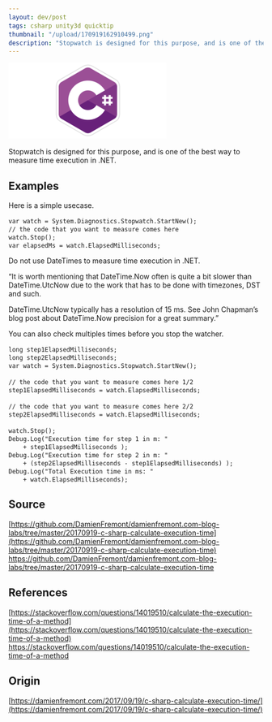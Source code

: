 ```yaml
---
layout: dev/post
tags: csharp unity3d quicktip
thumbnail: "/upload/170919162910499.png"
description: "Stopwatch is designed for this purpose, and is one of the best way to measure time execution in .NET..."
---
```

 
![post-image](/upload/170919162910499.png)
 
Stopwatch is designed for this purpose, and is one of the best way to measure time execution in .NET.
 

 
## Examples
 
Here is a simple usecase.
 
```
var watch = System.Diagnostics.Stopwatch.StartNew();
// the code that you want to measure comes here
watch.Stop();
var elapsedMs = watch.ElapsedMilliseconds;
```
 
Do not use DateTimes to measure time execution in .NET.
 
“It is worth mentioning that DateTime.Now often is quite a bit slower than DateTime.UtcNow due to the work that has to be done with timezones, DST and such.
 
DateTime.UtcNow typically has a resolution of 15 ms. See John Chapman’s blog post about DateTime.Now precision for a great summary.”
 
You can also check multiples times before you stop the watcher.
 
```
long step1ElapsedMilliseconds;
long step2ElapsedMilliseconds;
var watch = System.Diagnostics.Stopwatch.StartNew();
 
// the code that you want to measure comes here 1/2
step1ElapsedMilliseconds = watch.ElapsedMilliseconds;
 
// the code that you want to measure comes here 2/2
step2ElapsedMilliseconds = watch.ElapsedMilliseconds;
 
watch.Stop();
Debug.Log("Execution time for step 1 in m: "
    + step1ElapsedMilliseconds );
Debug.Log("Execution time for step 2 in m: "
    + (step2ElapsedMilliseconds - step1ElapsedMilliseconds) );
Debug.Log("Total Execution time in ms: "
    + watch.ElapsedMilliseconds);
```
 
## Source
 
[https://github.com/DamienFremont/damienfremont.com-blog-labs/tree/master/20170919-c-sharp-calculate-execution-time](https://github.com/DamienFremont/damienfremont.com-blog-labs/tree/master/20170919-c-sharp-calculate-execution-time)
https://github.com/DamienFremont/damienfremont.com-blog-labs/tree/master/20170919-c-sharp-calculate-execution-time
 
## References
 
[https://stackoverflow.com/questions/14019510/calculate-the-execution-time-of-a-method](https://stackoverflow.com/questions/14019510/calculate-the-execution-time-of-a-method)
https://stackoverflow.com/questions/14019510/calculate-the-execution-time-of-a-method
 
 
## Origin
[https://damienfremont.com/2017/09/19/c-sharp-calculate-execution-time/](https://damienfremont.com/2017/09/19/c-sharp-calculate-execution-time/)
 
